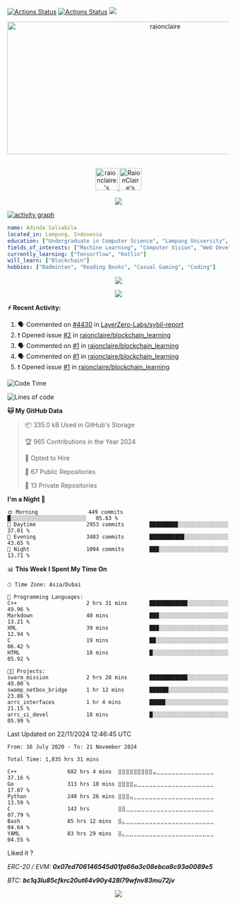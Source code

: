 [![Actions Status](https://github.com/raionclaire/raionclaire/workflows/wakatime-stats/badge.svg)](https://github.com/raionclaire/raionclaire/actions)
[![Actions Status](https://github.com/raionclaire/raionclaire/workflows/update-gh-activity/badge.svg)](https://github.com/raionclaire/raionclaire/actions)
[![](https://visitcount.itsvg.in/api?id=RaionClaire&label=Profile%20Views&color=11&icon=7&pretty=true)](https://visitcount.itsvg.in)

<!-- <p align="center">
<img alt="loficity" width="600px" src="https://github.com/HyunCafe/HyunCafe/raw/main/assests/loficity.gif"</img>
</p> -->

<p align="center">
  <img src="https://socialify.git.ci/raionclaire/raionclaire/image?font=Source%20Code%20Pro&forks=1&issues=1&language=1&name=1&owner=1&pattern=Plus&pulls=1&stargazers=1&theme=Dark" alt="raionclaire" width="700" height="300" />
</p>

<p align="center">
<br/>
<a href="https://www.linkedin.com/in/adindasalsabila1">
  <img alt="raionclaire's LinkdeIN" width="50px" src="https://user-images.githubusercontent.com/43545812/144035037-0f415fc7-9f96-4517-a370-ccc6e78a714b.png" />
</a>
<a href="https://open.spotify.com/user/31vm7x6fukgyq4q4ufhsoodq6wqu?si=3a184f409b4d477f">
  <img alt="RaionClaire's Spotify" width="50px" src="https://user-images.githubusercontent.com/43545812/144035120-1ad5169b-91c7-4078-bef9-6a82c733f373.png" />
</a>
<br>
</p>

<p align="center">
  <img alig src="https://github-profile-trophy.vercel.app/?username=raionclaire&theme=onedark&column=-1" />
</p>

[![activity graph](https://github-readme-activity-graph.vercel.app/graph?username=raionclaire&theme=github-dark-dimmed&custom_title=raionclaire%20Activity%20Graph&hide_border=true)](https://github.com/ashutosh00710/github-readme-activity-graph)

```yaml
name: Adinda Salsabila
located_in: Lampung, Indonesia
education: ["Undergraduate in Computer Science", "Lampung University", "Indonesia"]
fields_of_interests: ["Machine Learning", "Computer Vision", "Web Development", "Blockchain"]
currently_learning: ["Tensorflow", "Kotlin"]
will_learn: ["Blockchain"]
hobbies: ["Badminton", "Reading Books", "Casual Gaming", "Coding"]
```

<p align="center">
  <img src="https://spotify-github-profile.kittinanx.com/api/view?uid=31vm7x6fukgyq4q4ufhsoodq6wqu&cover_image=true&theme=default&show_offline=false&background_color=ff9ef7&interchange=false&bar_color=3bfe34">
</p>

<p align="center">
  <img src="https://spotify-recently-played-readme.vercel.app/api?user=31vm7x6fukgyq4q4ufhsoodq6wqu&count=5">
</p>


**:zap: Recent Activity:**

<!--START_SECTION:activity-->
1. 🗣 Commented on [#4430](https://github.com/LayerZero-Labs/sybil-report/issues/4430#issuecomment-2118810886) in [LayerZero-Labs/sybil-report](https://github.com/LayerZero-Labs/sybil-report)
2. ❗ Opened issue [#2](https://github.com/raionclaire/blockchain_learning/issues/2) in [raionclaire/blockchain_learning](https://github.com/raionclaire/blockchain_learning)
3. 🗣 Commented on [#1](https://github.com/raionclaire/blockchain_learning/issues/1#issuecomment-2061876303) in [raionclaire/blockchain_learning](https://github.com/raionclaire/blockchain_learning)
4. 🗣 Commented on [#1](https://github.com/raionclaire/blockchain_learning/issues/1#issuecomment-2051379291) in [raionclaire/blockchain_learning](https://github.com/raionclaire/blockchain_learning)
5. ❗ Opened issue [#1](https://github.com/raionclaire/blockchain_learning/issues/1) in [raionclaire/blockchain_learning](https://github.com/raionclaire/blockchain_learning)
<!--END_SECTION:activity-->

<!--START_SECTION:waka-->
![Code Time](http://img.shields.io/badge/Code%20Time-1%2C832%20hrs%2048%20mins-blue)

![Lines of code](https://img.shields.io/badge/From%20Hello%20World%20I%27ve%20Written-74.7%20million%20lines%20of%20code-blue)

**🐱 My GitHub Data** 

> 📦 335.0 kB Used in GitHub's Storage 
 > 
> 🏆 965 Contributions in the Year 2024
 > 
> 💼 Opted to Hire
 > 
> 📜 67 Public Repositories 
 > 
> 🔑 13 Private Repositories 
 > 
**I'm a Night 🦉** 

```text
🌞 Morning                449 commits         █░░░░░░░░░░░░░░░░░░░░░░░░   05.63 % 
🌆 Daytime                2953 commits        █████████░░░░░░░░░░░░░░░░   37.01 % 
🌃 Evening                3483 commits        ███████████░░░░░░░░░░░░░░   43.65 % 
🌙 Night                  1094 commits        ███░░░░░░░░░░░░░░░░░░░░░░   13.71 % 
```


📊 **This Week I Spent My Time On** 

```text
🕑︎ Time Zone: Asia/Dubai

💬 Programming Languages: 
C++                      2 hrs 31 mins       ████████████░░░░░░░░░░░░░   49.96 % 
Markdown                 40 mins             ███░░░░░░░░░░░░░░░░░░░░░░   13.21 % 
XML                      39 mins             ███░░░░░░░░░░░░░░░░░░░░░░   12.94 % 
C                        19 mins             ██░░░░░░░░░░░░░░░░░░░░░░░   06.42 % 
HTML                     18 mins             █░░░░░░░░░░░░░░░░░░░░░░░░   05.92 % 

🐱‍💻 Projects: 
swarm_mission            2 hrs 28 mins       ████████████░░░░░░░░░░░░░   49.00 % 
swamp_netbox_bridge      1 hr 12 mins        ██████░░░░░░░░░░░░░░░░░░░   23.86 % 
arrc_interfaces          1 hr 4 mins         █████░░░░░░░░░░░░░░░░░░░░   21.15 % 
arrc_si_devel            18 mins             █░░░░░░░░░░░░░░░░░░░░░░░░   05.99 % 
```


 Last Updated on 22/11/2024 12:46:45 UTC
<!--END_SECTION:waka-->

<!--START_SECTION:waka-simple-->

```text
From: 16 July 2020 - To: 21 November 2024

Total Time: 1,835 hrs 31 mins

C++                682 hrs 4 mins  ⣿⣿⣿⣿⣿⣿⣿⣿⣿⣤⣀⣀⣀⣀⣀⣀⣀⣀⣀⣀⣀⣀⣀⣀⣀   37.16 %
Go                 313 hrs 18 mins ⣿⣿⣿⣿⣤⣀⣀⣀⣀⣀⣀⣀⣀⣀⣀⣀⣀⣀⣀⣀⣀⣀⣀⣀⣀   17.07 %
Python             249 hrs 26 mins ⣿⣿⣿⣤⣀⣀⣀⣀⣀⣀⣀⣀⣀⣀⣀⣀⣀⣀⣀⣀⣀⣀⣀⣀⣀   13.59 %
C                  143 hrs         ⣿⣿⣀⣀⣀⣀⣀⣀⣀⣀⣀⣀⣀⣀⣀⣀⣀⣀⣀⣀⣀⣀⣀⣀⣀   07.79 %
Bash               85 hrs 12 mins  ⣿⣄⣀⣀⣀⣀⣀⣀⣀⣀⣀⣀⣀⣀⣀⣀⣀⣀⣀⣀⣀⣀⣀⣀⣀   04.64 %
YAML               83 hrs 29 mins  ⣿⣄⣀⣀⣀⣀⣀⣀⣀⣀⣀⣀⣀⣀⣀⣀⣀⣀⣀⣀⣀⣀⣀⣀⣀   04.55 %
```

<!--END_SECTION:waka-simple-->

Liked it ?

*ERC-20 / EVM: **0x07ed706146545d01fa66a3c08ebca8c93a0089e5***

*BTC: **bc1q3lu85cfkrc20ut64v90y428l79wfnv83mu72jv***

<p align="center">
  <img src="https://capsule-render.vercel.app/api?type=waving&color=gradient&height=60&section=footer"/>
</p>
